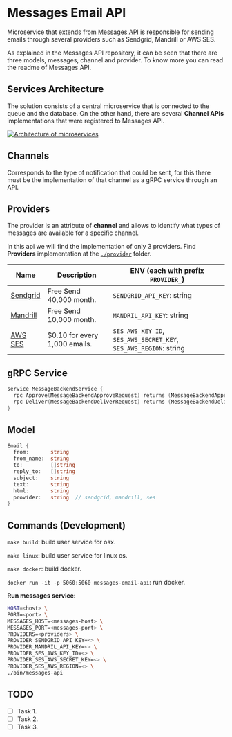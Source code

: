 # Messages Email API

Microservice that extends from [Messages API](https://github.com/microapis/messages-api) is responsible for sending emails through several providers such as Sendgrid, Mandrill or AWS SES.

As explained in the Messages API repository, it can be seen that there are three models, messages, channel and provider. To know more you can read the readme of Messages API.

## Services Architecture

The solution consists of a central microservice that is connected to the queue and the database. On the other hand, there are several **Channel APIs** implementations that were registered to Messages API.

[![Architecture of
microservices](./docs/images/messages-email-architecture.png)](./docs/images/messages-email-architecture.png)

## Channels

Corresponds to the type of notification that could be sent, for this there must be the implementation of that channel as a gRPC service through an API.

## Providers

The provider is an attribute of **channel** and allows to identify what types of messages are available for a specific channel.

In this api we will find the implementation of only 3 providers. Find **Providers** implementation at the [`./provider`](./lib) folder.

| Name                                   | Description                    | ENV (each with prefix `PROVIDER_`)                               |
| -------------------------------------- | ------------------------------ | ---------------------------------------------------------------- |
| [Sendgrid](https://sendgrid.com/)      | Free Send 40,000 month.        | `SENDGRID_API_KEY`: string                                       |
| [Mandrill](https://mandrill.com/)      | Free Send 10,000 month.        | `MANDRIL_API_KEY`: string                                        |
| [AWS SES](https://aws.amazon.com/ses/) | \$0.10 for every 1,000 emails. | `SES_AWS_KEY_ID`, `SES_AWS_SECRET_KEY`, `SES_AWS_REGION`: string |

## gRPC Service

```go
service MessageBackendService {
  rpc Approve(MessageBackendApproveRequest) returns (MessageBackendApproveResponse) {}
  rpc Deliver(MessageBackendDeliverRequest) returns (MessageBackendDeliverResponse) {}
}
```

## Model

```go
Email {
  from:       string
  from_name:  string
  to:         []string
  reply_to:   []string
  subject:    string
  text:       string
  html:       string
  provider:   string  // sendgrid, mandrill, ses
}
```

## Commands (Development)

`make build`: build user service for osx.

`make linux`: build user service for linux os.

`make docker`: build docker.

`docker run -it -p 5060:5060 messages-email-api`: run docker.

**Run messages service:**

```sh
HOST=<host> \
PORT=<port> \
MESSAGES_HOST=<messages-host> \
MESSAGES_PORT=<messages-port> \
PROVIDERS=<providers> \
PROVIDER_SENDGRID_API_KEY=<> \
PROVIDER_MANDRIL_API_KEY=<> \
PROVIDER_SES_AWS_KEY_ID=<> \
PROVIDER_SES_AWS_SECRET_KEY=<> \
PROVIDER_SES_AWS_REGION=<> \
./bin/messages-api
```

## TODO

- [ ] Task 1.
- [ ] Task 2.
- [ ] Task 3.
